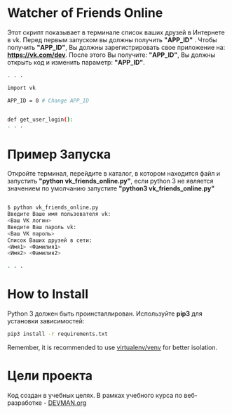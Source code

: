 # Watcher of Friends Online
Этот скрипт показывает в терминале список ваших друзей в Интернете в vk.
Перед первым запуском вы должны получить **"APP_ID"** . Чтобы получить **"APP_ID"**,
Вы должны зарегистрировать свое приложение на: **https://vk.com/dev**.
После этого Вы получите: **"APP_ID"**, Вы должны открыть код и изменить параметр: **"APP_ID"**.

```bash
. . .

import vk

APP_ID = 0 # Change APP_ID


def get_user_login():
. . .
```

# Пример Запуска
Откройте терминал, перейдите в каталог, в котором находится файл
и запустить **"python vk_friends_online.py"**, если python 3 не является значением по умолчанию
запустите **"python3 vk_friends_online.py"**


```bash

$ python vk_friends_online.py
Введите Ваше имя пользователя vk:
<Ваш VK логин>
Введите Ваш пароль vk:
<Ваш VK пароль>
Список Ваших друзей в сети:
<Имя1> <Фамилия1>
<Имя2> <Фамилия2>

. . .


```

# How to Install

Python 3 должен быть проинсталлирован.
Используйте **pip3** для установки зависимостей:

```bash
pip3 install -r requirements.txt
```

Remember, it is recommended to use [virtualenv/venv](https://devman.org/encyclopedia/pip/pip_virtualenv/) for better isolation.

# Цели проекта

Код создан в учебных целях. В рамках учебного курса по веб-разработке - [DEVMAN.org](https://devman.org)